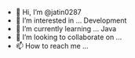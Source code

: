 - 👋 Hi, I’m @jatin0287
- 👀 I’m interested in ... Development
- 🌱 I’m currently learning ... Java
- 💞️ I’m looking to collaborate on ...
- 📫 How to reach me ...

<!---
jatin0287/jatin0287 is a ✨ special ✨ repository because its `README.md` (this file) appears on your GitHub profile.
You can click the Preview link to take a look at your changes.
--->
